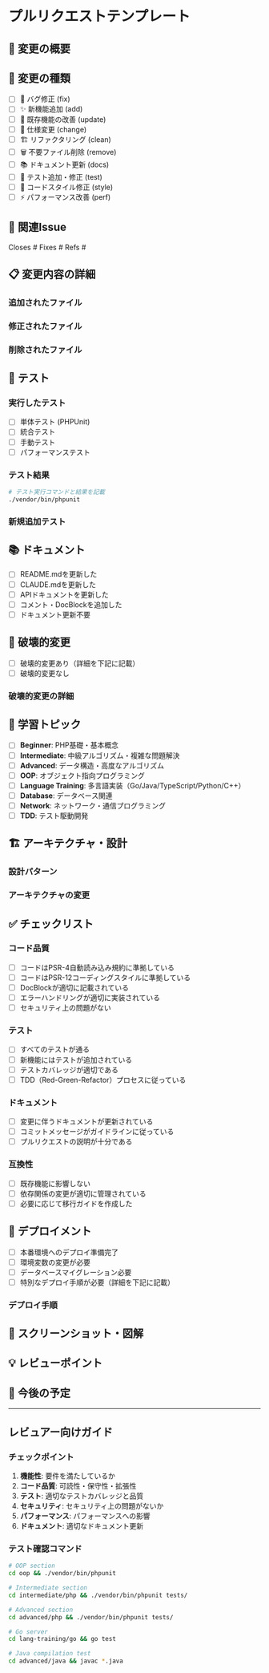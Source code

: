 # プルリクエストテンプレート

## 📝 変更の概要
<!-- このプルリクエストで何を変更したかを簡潔に説明してください -->

## 🎯 変更の種類
<!-- 該当するものにチェックを入れてください -->

- [ ] 🐛 バグ修正 (fix)
- [ ] ✨ 新機能追加 (add)
- [ ] 🔧 既存機能の改善 (update)
- [ ] 🔄 仕様変更 (change)
- [ ] 🏗️ リファクタリング (clean)
- [ ] 🗑️ 不要ファイル削除 (remove)
- [ ] 📚 ドキュメント更新 (docs)
- [ ] 🧪 テスト追加・修正 (test)
- [ ] 🎨 コードスタイル修正 (style)
- [ ] ⚡ パフォーマンス改善 (perf)

## 🔗 関連Issue
<!-- 関連するIssueがあれば記載してください -->

Closes #
Fixes #
Refs #

## 📋 変更内容の詳細
<!-- 技術的な詳細や実装のポイントを説明してください -->

### 追加されたファイル
<!-- 新しく追加されたファイルがあれば記載 -->

### 修正されたファイル
<!-- 修正されたファイルと主な変更点を記載 -->

### 削除されたファイル
<!-- 削除されたファイルがあれば記載 -->

## 🧪 テスト
<!-- テストに関する情報を記載してください -->

### 実行したテスト
- [ ] 単体テスト (PHPUnit)
- [ ] 統合テスト
- [ ] 手動テスト
- [ ] パフォーマンステスト

### テスト結果
```bash
# テスト実行コマンドと結果を記載
./vendor/bin/phpunit
```

### 新規追加テスト
<!-- 新しく追加されたテストケースがあれば記載 -->

## 📚 ドキュメント
<!-- ドキュメントの更新について -->

- [ ] README.mdを更新した
- [ ] CLAUDE.mdを更新した
- [ ] APIドキュメントを更新した
- [ ] コメント・DocBlockを追加した
- [ ] ドキュメント更新不要

## 🔄 破壊的変更
<!-- 既存の機能に影響する変更があるかチェック -->

- [ ] 破壊的変更あり（詳細を下記に記載）
- [ ] 破壊的変更なし

### 破壊的変更の詳細
<!-- 破壊的変更がある場合、詳細を記載 -->

## 🎯 学習トピック
<!-- 該当する学習領域にチェックを入れてください -->

- [ ] **Beginner**: PHP基礎・基本概念
- [ ] **Intermediate**: 中級アルゴリズム・複雑な問題解決
- [ ] **Advanced**: データ構造・高度なアルゴリズム
- [ ] **OOP**: オブジェクト指向プログラミング
- [ ] **Language Training**: 多言語実装（Go/Java/TypeScript/Python/C++）
- [ ] **Database**: データベース関連
- [ ] **Network**: ネットワーク・通信プログラミング
- [ ] **TDD**: テスト駆動開発

## 🏗️ アーキテクチャ・設計
<!-- 設計に関する情報を記載 -->

### 設計パターン
<!-- 使用した設計パターンがあれば記載 -->

### アーキテクチャの変更
<!-- アーキテクチャレベルの変更があれば説明 -->

## ✅ チェックリスト
<!-- プルリクエスト提出前にすべてチェック -->

### コード品質
- [ ] コードはPSR-4自動読み込み規約に準拠している
- [ ] コードはPSR-12コーディングスタイルに準拠している
- [ ] DocBlockが適切に記載されている
- [ ] エラーハンドリングが適切に実装されている
- [ ] セキュリティ上の問題がない

### テスト
- [ ] すべてのテストが通る
- [ ] 新機能にはテストが追加されている
- [ ] テストカバレッジが適切である
- [ ] TDD（Red-Green-Refactor）プロセスに従っている

### ドキュメント
- [ ] 変更に伴うドキュメントが更新されている
- [ ] コミットメッセージがガイドラインに従っている
- [ ] プルリクエストの説明が十分である

### 互換性
- [ ] 既存機能に影響しない
- [ ] 依存関係の変更が適切に管理されている
- [ ] 必要に応じて移行ガイドを作成した

## 🚀 デプロイメント
<!-- デプロイに関する注意事項があれば記載 -->

- [ ] 本番環境へのデプロイ準備完了
- [ ] 環境変数の変更が必要
- [ ] データベースマイグレーション必要
- [ ] 特別なデプロイ手順が必要（詳細を下記に記載）

### デプロイ手順
<!-- 特別な手順があれば記載 -->

## 📸 スクリーンショット・図解
<!-- UIの変更や新機能のデモがあれば画像を添付 -->

## 💡 レビューポイント
<!-- レビュアーに特に注目してほしい点を記載 -->

## 🔮 今後の予定
<!-- この変更に続く予定の作業があれば記載 -->

---

## レビュアー向けガイド

### チェックポイント
1. **機能性**: 要件を満たしているか
2. **コード品質**: 可読性・保守性・拡張性
3. **テスト**: 適切なテストカバレッジと品質
4. **セキュリティ**: セキュリティ上の問題がないか
5. **パフォーマンス**: パフォーマンスへの影響
6. **ドキュメント**: 適切なドキュメント更新

### テスト確認コマンド
```bash
# OOP section
cd oop && ./vendor/bin/phpunit

# Intermediate section
cd intermediate/php && ./vendor/bin/phpunit tests/

# Advanced section
cd advanced/php && ./vendor/bin/phpunit tests/

# Go server
cd lang-training/go && go test

# Java compilation test
cd advanced/java && javac *.java
```